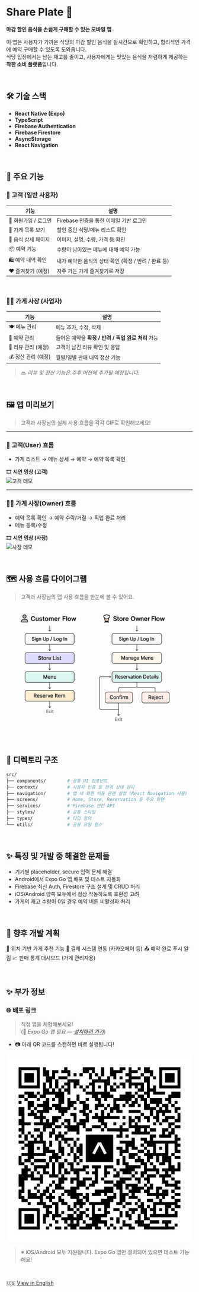 # Share Plate 🍱

**마감 할인 음식을 손쉽게 구매할 수 있는 모바일 앱**

이 앱은 사용자가 가까운 식당의 마감 할인 음식을 실시간으로 확인하고, 합리적인 가격에 예약 구매할 수 있도록 도와줍니다.  
식당 입장에서는 남는 재고를 줄이고, 사용자에게는 맛있는 음식을 저렴하게 제공하는 **착한 소비 플랫폼**입니다.

<br />

## 🛠️ 기술 스택

-   **React Native (Expo)**
-   **TypeScript**
-   **Firebase Authentication**
-   **Firebase Firestore**
-   **AsyncStorage**
-   **React Navigation**

<br />

## 📱 주요 기능

### 👤 고객 (일반 사용자)

| 기능                 | 설명                                                 |
| -------------------- | ---------------------------------------------------- |
| 🔐 회원가입 / 로그인 | Firebase 인증을 통한 이메일 기반 로그인              |
| 🏪 가게 목록 보기    | 할인 중인 식당/메뉴 리스트 확인                      |
| 🍱 음식 상세 페이지  | 이미지, 설명, 수량, 가격 등 확인                     |
| 📦 예약 기능         | 수량이 남아있는 메뉴에 대해 예약 가능                |
| 🛍️ 예약 내역 확인    | 내가 예약한 음식의 상태 확인 (확정 / 반려 / 완료 등) |
| ❤️ 즐겨찾기 (예정)   | 자주 가는 가게 즐겨찾기로 저장                       |

<br />

### 🧑‍🍳 가게 사장 (사업자)

| 기능                | 설명                                                |
| ------------------- | --------------------------------------------------- |
| 🍽️ 메뉴 관리        | 메뉴 추가, 수정, 삭제                               |
| 📅 예약 관리        | 들어온 예약을 **확정 / 반려 / 픽업 완료 처리** 가능 |
| 🧾 리뷰 관리 (예정) | 고객이 남긴 리뷰 확인 및 응답                       |
| 💰 정산 관리 (예정) | 월별/일별 판매 내역 정산 기능                       |

> 🔜 _리뷰 및 정산 기능은 추후 버전에 추가될 예정입니다._

<br />

## 🖼️ 앱 미리보기

> 고객과 사장님의 실제 사용 흐름을 각각 GIF로 확인해보세요!

---

### 👤 고객(User) 흐름

-   가게 리스트 → 메뉴 상세 → 예약 → 예약 목록 확인

🎞️ **시연 영상 (고객)**  
![고객 데모](./assets/user-flow.gif)

---

### 🧑‍🍳 가게 사장(Owner) 흐름

-   예약 목록 확인 → 예약 수락/거절 → 픽업 완료 처리
-   메뉴 등록/수정

🎞️ **시연 영상 (사장)**  
![사장 데모](./assets/owner-flow.gif)

<br />

## 🗺️ 사용 흐름 다이어그램

> 고객과 사장님의 앱 사용 흐름을 한눈에 볼 수 있어요.

![사용 흐름](./assets/user-flow.png)

<br />

## 📂 디렉토리 구조

```bash
src/
├── components/        # 공통 UI 컴포넌트
├── context/           # 사용자 인증 등 전역 상태 관리
├── navigation/        # 앱 내 화면 이동 관련 설정 (React Navigation 사용)
├── screens/           # Home, Store, Reservation 등 주요 화면
├── services/          # Firebase 관련 API
├── styles/            # 공통 스타일
├── types/             # 타입 정의
└── utils/             # 공용 유틸 함수
```

<br />

## ✨ 특징 및 개발 중 해결한 문제들

-   기기별 placeholder, secure 입력 문제 해결
-   Android에서 Expo Go 앱 배포 및 테스트 자동화
-   Firebase 최신 Auth, Firestore 구조 설계 및 CRUD 처리
-   iOS/Android 양쪽 모두에서 정상 작동하도록 호환성 고려
-   가게의 재고 수량이 0일 경우 예약 버튼 비활성화 처리

<br />

## 🧪 향후 개발 계획

📍 위치 기반 가게 추천 기능
🛒 결제 시스템 연동 (카카오페이 등)
📤 예약 완료 푸시 알림
📈 판매 통계 대시보드 (가게 관리자용)

<br />

## ✨ 부가 정보

### 🌐 배포 링크

> 직접 앱을 체험해보세요!  
> (📱 _Expo Go 앱 필요 — [설치하러 가기](https://expo.dev/client)_)

-   📷 아래 QR 코드를 스캔하면 바로 실행됩니다!

![QR 코드 이미지](./assets/expo-qr.png)

> ※ iOS/Android 모두 지원됩니다. Expo Go 앱만 설치되어 있으면 테스트 가능해요!

<br />

🇺🇸 [View in English](./README.eng.md)
